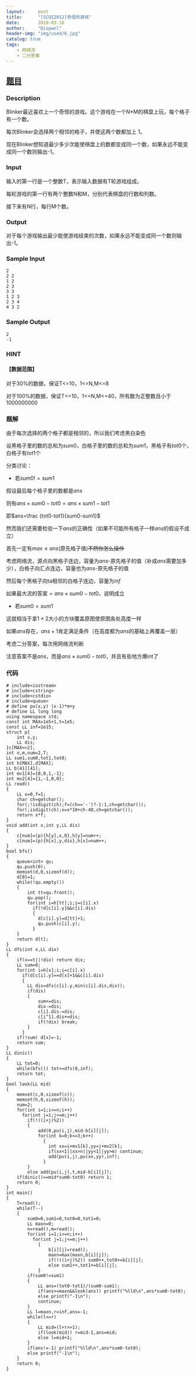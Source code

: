 ```yaml
---
layout:     post
title:      "[SCOI2012]奇怪的游戏"
date:       2018-03-16
author:     "Dispwnl"
header-img: "img/used/6.jpg"
catalog: true
tags:
    - 网络流
    - 二分答案
---
```

## [题目](http://www.lydsy.com/JudgeOnline/problem.php?id=2756)
### Description

Blinker最近喜欢上一个奇怪的游戏。这个游戏在一个N*M的棋盘上玩，每个格子有一个数。

每次Blinker会选择两个相邻的格子，并使这两个数都加上 1。

现在Blinker想知道最少多少次能使棋盘上的数都变成同一个数，如果永远不能变成同一个数则输出-1。

### Input
输入的第一行是一个整数T，表示输入数据有T轮游戏组成。

每轮游戏的第一行有两个整数N和M，分别代表棋盘的行数和列数。

接下来有N行，每行M个数。

### Output
对于每个游戏输出最少能使游戏结束的次数，如果永远不能变成同一个数则输出-1。

### Sample Input
```plain
2
2 2
1 2
2 3
3 3
1 2 3
2 3 4
4 3 2
```
### Sample Output
```plain
2
-1
```
### HINT
#### 【数据范围】 
对于30%的数据，保证T<=10，1<=N,M<=8 

对于100%的数据，保证T<=10，1<=N,M<=40，所有数为正整数且小于1000000000

### 题解

由于每次选择的两个格子都是相邻的，所以我们考虑黑白染色

设黑格子里的数的总和为$sum0$，白格子里的数的总和为$sum1$，黑格子有$tot0$个，白格子有$tot1$个

分类讨论：

- 若$sum0!=sum1$

假设最后每个格子里的数都是$ans$

则有$ans\times sum0-tot0=ans\times sum1-tot1$

即$ans=\frac {tot0-tot1}{sum0-sum1}$

然而我们还需要检验一下$ans$的正确性（如果不可能所有格子一样$ans$的假设不成立）

首先一定有$max\leq ans$(原先格子值)~~不然你怎么操作~~

考虑网络流，源点向黑格子连边，容量为$ans$-原先格子的值（补成$ans$需要加多少），白格子向汇点连边，容量也为$ans$-原先格子的值

然后每个黑格子向ta相邻的白格子连边，容量为$inf$

如果最大流的答案$=ans\times sum0-tot0$，说明成立

- 若$sum0=sum1$

这就相当于拿$1\times 2$大小的方块覆盖原图使原图各处高度一样

如果$ans$存在，$ans+1$肯定满足条件（在高度都为$ans$的基础上再覆盖一层）

考虑二分答案，每次用网络流判断

注意答案不是$ans$，而是$ans\times sum0-tot0$，并且有些地方爆int了

### 代码
```
# include<iostream>
# include<cstring>
# include<cstdio>
# include<queue>
# define pu(x,y) (x-1)*m+y
# define LL long long
using namespace std;
const int MAX=1e5+1,t=1e5;
const LL inf=1e15;
struct p{
	int x,y;
	LL dis;
}c[MAX<<2];
int n,m,num=2,T;
LL sum1,sum0,tot1,tot0;
int h[MAX],d[MAX];
LL b[41][41];
int mv1[4]={0,0,1,-1};
int mv2[4]={1,-1,0,0};
LL read()
{
	LL x=0,f=1;
	char ch=getchar();
	for(;!isdigit(ch);f=(ch=='-')?-1:1,ch=getchar());
	for(;isdigit(ch);x=x*10+ch-48,ch=getchar());
	return x*f;
}
void add(int x,int y,LL dis)
{
	c[num]=(p){h[y],x,0},h[y]=num++;
	c[num]=(p){h[x],y,dis},h[x]=num++;
}
bool bfs()
{
	queue<int> qu;
	qu.push(0);
	memset(d,0,sizeof(d));
	d[0]=1;
	while(!qu.empty())
	{
		int tt=qu.front();
		qu.pop();
		for(int i=h[tt];i;i=c[i].x)
		  if(!d[c[i].y]&&c[i].dis)
		  {
		  	d[c[i].y]=d[tt]+1;
		  	qu.push(c[i].y);
		  }
	}
	return d[t];
}
LL dfs(int x,LL dix)
{
	if(x==t||!dix) return dix;
	LL sum=0;
	for(int i=h[x];i;i=c[i].x)
	  if(d[c[i].y]==d[x]+1&&c[i].dis)
	  {
	  	LL dis=dfs(c[i].y,min(c[i].dis,dix));
	  	if(dis)
	  	{
	  		sum+=dis;
	  		dix-=dis;
	  		c[i].dis-=dis;
	  		c[i^1].dis+=dis;
	  		if(!dix) break;
		}
	  }
	if(!sum) d[x]=-1;
	return sum;
}
LL dinic()
{
	LL tot=0;
	while(bfs()) tot+=dfs(0,inf);
	return tot;
}
bool look(LL mid)
{
	memset(c,0,sizeof(c));
	memset(h,0,sizeof(h));
	num=2;
	for(int i=1;i<=n;i++)
	  for(int j=1;j<=m;j++)
	    if(!((i+j)%2))
	    {
	    	add(0,pu(i,j),mid-b[i][j]);
	    	for(int k=0;k<=3;k++)
	    	  {
	    	  	int xx=i+mv1[k],yy=j+mv2[k];
	    	  	if(xx<1||xx>n||yy<1||yy>m) continue;
	    	  	add(pu(i,j),pu(xx,yy),inf);
			  }
		}
	    else add(pu(i,j),t,mid-b[i][j]);
	if(dinic()==mid*sum0-tot0) return 1;
	return 0;
}
int main()
{
	T=read();
	while(T--)
	{
		sum0=0,sum1=0,tot0=0,tot1=0;
		LL maxn=0;
		n=read(),m=read();
		for(int i=1;i<=n;i++)
		  for(int j=1;j<=m;j++)
		    {
		    	b[i][j]=read();
		    	maxn=max(maxn,b[i][j]);
		    	if(!((i+j)%2)) sum0++,tot0+=b[i][j];
		    	else sum1++,tot1+=b[i][j];
			}
		if(sum0!=sum1)
		{
			LL ans=(tot0-tot1)/(sum0-sum1);
			if(ans>=maxn&&look(ans)) printf("%lld\n",ans*sum0-tot0);
			else printf("-1\n");
			continue;
		}
		LL l=maxn,r=inf,ans=-1;
		while(l<=r)
		{
			LL mid=(l+r>>1);
			if(look(mid)) r=mid-1,ans=mid;
			else l=mid+1;
		}
		if(ans!=-1) printf("%lld\n",ans*sum0-tot0);
		else printf("-1\n");
	}
	return 0;
}
```
